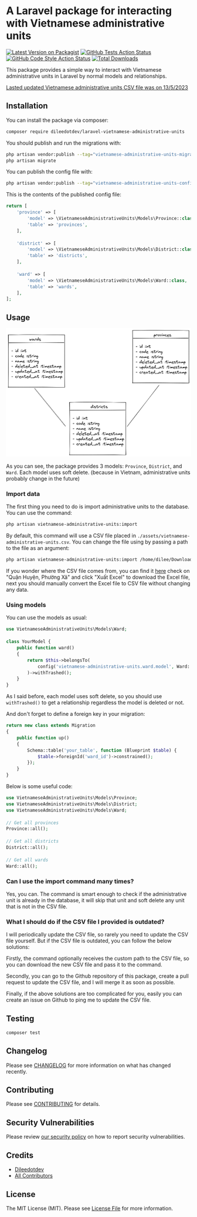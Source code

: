 # A Laravel package for interacting with Vietnamese administrative units

[![Latest Version on Packagist](https://img.shields.io/packagist/v/dileedotdev/laravel-vietnamese-administrative-units.svg?style=flat-square)](https://packagist.org/packages/dileedotdev/laravel-vietnamese-administrative-units)
[![GitHub Tests Action Status](https://img.shields.io/github/actions/workflow/status/dileedotdev/laravel-vietnamese-administrative-units/run-tests.yml?branch=main&label=tests&style=flat-square)](https://github.com/dileedotdev/laravel-vietnamese-administrative-units/actions?query=workflow%3Arun-tests+branch%3Amain)
[![GitHub Code Style Action Status](https://img.shields.io/github/actions/workflow/status/dileedotdev/laravel-vietnamese-administrative-units/fix-php-code-style-issues.yml?branch=main&label=code%20style&style=flat-square)](https://github.com/dileedotdev/laravel-vietnamese-administrative-units/actions?query=workflow%3A"Fix+PHP+code+style+issues"+branch%3Amain)
[![Total Downloads](https://img.shields.io/packagist/dt/dileedotdev/laravel-vietnamese-administrative-units.svg?style=flat-square)](https://packagist.org/packages/dileedotdev/laravel-vietnamese-administrative-units)

This package provides a simple way to interact with Vietnamese administrative units in Laravel by normal models and relationships.

[Lasted updated Vietnamese administrative units CSV file was on 13/5/2023](./assets/vietnamese-administrative-units.csv)

## Installation

You can install the package via composer:

```bash
composer require dileedotdev/laravel-vietnamese-administrative-units
```

You should publish and run the migrations with:

```bash
php artisan vendor:publish --tag="vietnamese-administrative-units-migrations"
php artisan migrate
```

You can publish the config file with:

```bash
php artisan vendor:publish --tag="vietnamese-administrative-units-config"
```

This is the contents of the published config file:

```php
return [
    'province' => [
        'model' => \VietnameseAdministrativeUnits\Models\Province::class,
        'table' => 'provinces',
    ],

    'district' => [
        'model' => \VietnameseAdministrativeUnits\Models\District::class,
        'table' => 'districts',
    ],

    'ward' => [
        'model' => \VietnameseAdministrativeUnits\Models\Ward::class,
        'table' => 'wards',
    ],
];
```

## Usage

![image](./docs/database/schema.excalidraw.png)

As you can see, the package provides 3 models: `Province`, `District`, and `Ward`. Each model uses soft delete. (because in Vietnam, administrative units probably change in the future)

### Import data

The first thing you need to do is import administrative units to the database. You can use the command:

```bash
php artisan vietnamese-administrative-units:import
```

By default, this command will use a CSV file placed in `./assets/vietnamese-administrative-units.csv`. You can change the file using by passing a path to the file as an argument:

```bash
php artisan vietnamese-administrative-units:import /home/dilee/Downloads/vietnamese-administrative-units.csv
```

If you wonder where the CSV file comes from, you can find it [here](https://www.gso.gov.vn/phuong-phap-luan-thong-ke/danh-muc/don-vi-hanh-chinh/) check on "Quận Huyện, Phường Xã" and click "Xuất Excel" to download the Excel file, next you should manually convert the Excel file to CSV file without changing any data.

### Using models

You can use the models as usual:

```php
use VietnameseAdministrativeUnits\Models\Ward;

class YourModel {
    public function ward()
    {
        return $this->belongsTo(
            config('vietnamese-administrative-units.ward.model', Ward::class)
        )->withTrashed();
    }
}
```

As I said before, each model uses soft delete, so you should use `withTrashed()` to get a relationship regardless the model is deleted or not.

And don't forget to define a foreign key in your migration:

```php
return new class extends Migration
{
    public function up()
    {
        Schema::table('your_table', function (Blueprint $table) {
            $table->foreignId('ward_id')->constrained();
        });
    }
}
```

Below is some useful code:

```php
use VietnameseAdministrativeUnits\Models\Province;
use VietnameseAdministrativeUnits\Models\District;
use VietnameseAdministrativeUnits\Models\Ward;

// Get all provinces
Province::all();

// Get all districts
District::all();

// Get all wards
Ward::all();
```

### Can I use the import command many times?

Yes, you can. The command is smart enough to check if the administrative unit is already in the database, it will skip that unit and soft delete any unit that is not in the CSV file.

### What I should do if the CSV file I provided is outdated?

I will periodically update the CSV file, so rarely you need to update the CSV file yourself. But if the CSV file is outdated, you can follow the below solutions:

Firstly, the command optionally receives the custom path to the CSV file, so you can download the new CSV file and pass it to the command.

Secondly, you can go to the Github repository of this package, create a pull request to update the CSV file, and I will merge it as soon as possible.

Finally, if the above solutions are too complicated for you, easily you can create an issue on Github to ping me to update the CSV file.

## Testing

```bash
composer test
```

## Changelog

Please see [CHANGELOG](CHANGELOG.md) for more information on what has changed recently.

## Contributing

Please see [CONTRIBUTING](CONTRIBUTING.md) for details.

## Security Vulnerabilities

Please review [our security policy](../../security/policy) on how to report security vulnerabilities.

## Credits

-   [Dileedotdev](https://github.com/dileedotdev)
-   [All Contributors](../../contributors)

## License

The MIT License (MIT). Please see [License File](LICENSE.md) for more information.
